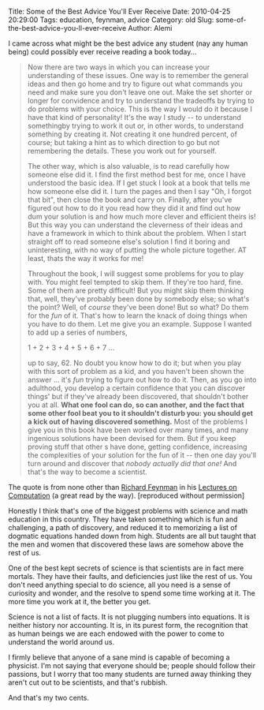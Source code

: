 Title: Some of the Best Advice You'll Ever Receive
Date: 2010-04-25 20:29:00
Tags: education, feynman, advice
Category: old
Slug: some-of-the-best-advice-you-ll-ever-receive
Author: Alemi

I came across what might be the best advice any student (nay any human being) could possibly ever receive reading a book today...
<a name='more'></a>
<blockquote>Now there are two ways in which you can increase your understanding of these issues.  One way is to remember the general ideas and then go home and try to figure out what commands you need and make sure you don't leave one out.  Make the set shorter or longer for convidence and try to understand the tradeoffs by trying to do problems with your choice.  This is the way I would do it because I have that kind of personality!  It's the way I study -- to understand somethingby trying to work it out or, in other words, to understand something by creating it.  Not creating it one hundred percent, of course; but taking a hint as to which direction to go but not remembering the details.  These you work out for yourself.

The other way, which is also valuable, is to read carefully how someone else did it.  I find the first method best for me, once I have understood the basic idea.  If I get stuck I look at a book that tells me how someone else did it.  I turn the pages and then I say "Oh, I forgot that bit", then close the book and carry on.  Finally, after you've figured out how to do it you read how they did it and find out how dum your solution is and how much more clever and efficient theirs is!  But this way you can understand the cleverness of their ideas and have a framework in which to think about the problem.  When I start straight off to read someone else's solution I find it boring and uninteresting, with no way of putting the whole picture together.  AT least, thats the way it works for me!

Throughout the book, I will suggest some problems for you to play with.  You might feel tempted to skip them.  If they're too hard, fine.  Some of them are pretty difficult!  But you might skip them thinking that, well, they've probably been done by somebody else; so what's the point?  Well, of <i>course</i> they've been done! But so what?  Do them for the <i>fun</i> of it.  That's how to learn the knack of doing things when you have to do them.  Let me give you an example.  Suppose I wanted to add up a series of numbers,

1 + 2 + 3 + 4 + 5 + 6 + 7 ...

up to say, 62.  No doubt you know how to do it; but when you play with this sort of problem as a kid, and you haven't been shown the answer ... it's <i>fun</i> trying to figure out how to do it.  Then, as you go into adulthood, you develop a certain confidence that you can discover things' but if they've already been discovered, that shouldn't bother you at all. <b>What one fool can do, so can another, and the fact that some other fool beat you to it shouldn't disturb you: you should get a kick out of having discovered something.</b>  Most of the problems I give you in this book have been worked over many times, and many ingenious solutions have been devised for them.  But if you keep proving stuff that other s have done, getting confidence, increasing the complexities of your solution for the fun of it -- then one day you'll turn around and discover that <i>nobody actually did that one!</i>  And that's the way to become a scientist.</blockquote>
The quote is from none other than <a href="http://en.wikipedia.org/wiki/Richard_feynman">Richard Feynman</a> in his <a href="http://books.google.com/books?id=-olQAAAAMAAJ&q=feynman+lectures+on+computation&dq=feynman+lectures+on+computation&ei=4dLUS4HBC43aygSIqaXoCQ&cd=1">Lectures on Computation</a> (a great read by the way). [reproduced without permission]

Honestly I think that's one of the biggest problems with science and math education in this country.  They have taken something which is fun and challenging, a path of discovery, and reduced it to memorizing a list of dogmatic equations handed down from high.  Students are all but taught that the men and women that discovered these laws are somehow above the rest of us.  

One of the best kept secrets of science is that scientists are in fact mere mortals.  They have their faults, and deficiencies just like the rest of us.  You don't need anything special to do science, all you need is a sense of curiosity and wonder, and the resolve to spend some time working at it.  The more time you work at it, the better you get.  

Science is not a list of facts.  It is not plugging numbers into equations.  It is neither history nor accounting.  It is, in its purest form, the recognition that as human beings we are each endowed with the power to come to understand the world around us.  

I firmly believe that anyone of a sane mind is capable of becoming a physicist.  I'm not saying that everyone should be; people should follow their passions, but I worry that too many students are turned away thinking they aren't cut out to be scientists, and that's rubbish.

And that's my two cents.
